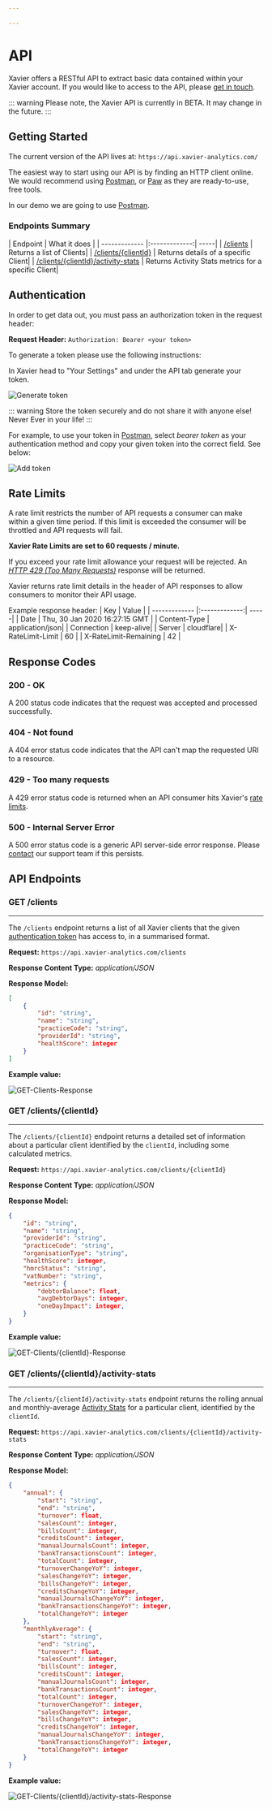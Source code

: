 ```yaml
---

---
```

# API

Xavier offers a RESTful API to extract basic data contained within your Xavier account. If you would like to access to the API, please [get in touch](/contact-us.html).

::: warning
 Please note, the Xavier API is currently in BETA. It may change in the future.
:::

## Getting Started

The current version of the API lives at: ```https://api.xavier-analytics.com/```

The easiest way to start using our API is by finding an HTTP client online. We would recommend using <a href="https://www.getpostman.com/downloads/">Postman</a>, or <a href="https://paw.cloud/">Paw</a> as they are ready-to-use, free tools.

In our demo we are going to use <a href="https://www.getpostman.com/downloads/">Postman</a>.

<!-- ### Versions:

| Versions        | Release Date   | Changes  |
| ------------- |:-------------:| -----|
| version 1.0 BETA      | 07/01/2020 | Initial deployment | -->

### Endpoints Summary

| Endpoint        | What it does   |
| ------------- |:-------------:| -----|
| [/clients](/api.html#get-clients) | Returns a list of Clients|
| [/clients/{clientId}](/api.html#get-clients-clientid) | Returns details of a specific Client|
| [/clients/{clientId}/activity-stats](/api.html#get-clients-clientid-activity-stats) | Returns Activity Stats metrics for a specific Client|

## Authentication

In order to get data out, you must pass an authorization token in the request header:

**Request Header:** ```Authorization: Bearer <your token>```

To generate a token please use the following instructions:

In Xavier head to "Your Settings" and under the API tab generate your token.

![Generate token](./images/api-token.png)

::: warning
Store the token securely and do not share it with anyone else! Never Ever in your life!
:::

For example, to use your token in <a href="https://www.getpostman.com/downloads/">Postman</a>, select _bearer token_ as your authentication method and copy your given token into the correct field. See below:

![Add token](./images/token-postman.png)

## Rate Limits

A rate limit restricts the number of API requests a consumer can make within a given time period. If this limit is exceeded the consumer will be throttled and API requests will fail.

**Xavier Rate Limits are set to 60 requests / minute.**

If you exceed your rate limit allowance your request will be rejected. An *<a href="#_429-too-many-requests">HTTP 429 (Too Many Requests)</a>* response will be returned.

Xavier returns rate limit details in the header of API responses to allow consumers to monitor their API usage.

Example response header:
| Key        | Value   |
| ------------- |:-------------:| -----|
| Date | Thu, 30 Jan 2020 16:27:15 GMT |
| Content-Type | application/json|
| Connection | keep-alive|
| Server | cloudflare|
| X-RateLimit-Limit | 60 |
| X-RateLimit-Remaining | 42 |

## Response Codes

### 200 - OK
A 200 status code indicates that the request was accepted and processed successfully.

### 404 - Not found
A 404 error status code indicates that the API can't map the requested URI to a resource.

### 429 - Too many requests
A 429 error status code is returned when an API consumer hits Xavier's [rate limits](/api.html#rate-limits).

### 500 - Internal Server Error
A 500 error status code is a generic API server-side error response. Please [contact](/contact-us.html) our support team if this persists.


## API Endpoints

### GET /clients
***

The `/clients` endpoint returns a list of all Xavier clients that the given [authentication token](/api.html#authentication) has access to, in a summarised format.

**Request:** ```https://api.xavier-analytics.com/clients```

**Response Content Type:** *application/JSON*

**Response Model:**

```json
[
    {
        "id": "string",
        "name": "string",
        "practiceCode": "string",
        "providerId": "string",
        "healthScore": integer
    }
]
```
**Example value:**

![GET-Clients-Response](./images/clients-response.png)

### GET /clients/{clientId}
***

The `/clients/{clientId}` endpoint returns a detailed set of information about a particular client identified by the `clientId`, including some calculated metrics.

**Request:** ```https://api.xavier-analytics.com/clients/{clientId}```

**Response Content Type:** *application/JSON*

**Response Model:**

```json
{
    "id": "string",
    "name": "string",
    "providerId": "string",
    "practiceCode": "string",
    "organisationType": "string",
    "healthScore": integer,
    "hmrcStatus": "string",
    "vatNumber": "string",
    "metrics": {
        "debtorBalance": float,
        "avgDebtorDays": integer,
        "oneDayImpact": integer,
    }
}
```
**Example value:**

![GET-Clients/{clientId}-Response](./images/client-response.png)

### GET /clients/{clientId}/activity-stats
***

The `/clients/{clientId}/activity-stats` endpoint returns the rolling annual and monthly-average [Activity Stats](/insights.html#activity-stats) for a particular client, identified by the `clientId`.

**Request:** ```https://api.xavier-analytics.com/clients/{clientId}/activity-stats```

**Response Content Type:** *application/JSON*

**Response Model:**

```json
{
    "annual": {
        "start": "string",
        "end": "string",
        "turnover": float,
        "salesCount": integer,
        "billsCount": integer,
        "creditsCount": integer,
        "manualJournalsCount": integer,
        "bankTransactionsCount": integer,
        "totalCount": integer,
        "turnoverChangeYoY": integer,
        "salesChangeYoY": integer,
        "billsChangeYoY": integer,
        "creditsChangeYoY": integer,
        "manualJournalsChangeYoY": integer,
        "bankTransactionsChangeYoY": integer,
        "totalChangeYoY": integer
    },
    "monthlyAverage": {
        "start": "string",
        "end": "string",
        "turnover": float,
        "salesCount": integer,
        "billsCount": integer,
        "creditsCount": integer,
        "manualJournalsCount": integer,
        "bankTransactionsCount": integer,
        "totalCount": integer,
        "turnoverChangeYoY": integer,
        "salesChangeYoY": integer,
        "billsChangeYoY": integer,
        "creditsChangeYoY": integer,
        "manualJournalsChangeYoY": integer,
        "bankTransactionsChangeYoY": integer,
        "totalChangeYoY": integer
    }
}
```

**Example value:**

![GET-Clients/{clientId}/activity-stats-Response](./images/activity-stats-response.png)
